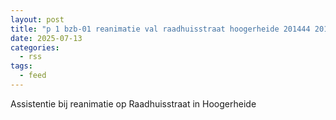 ```yaml
---
layout: post
title: "p 1 bzb-01 reanimatie val raadhuisstraat hoogerheide 201444 201442"
date: 2025-07-13
categories: 
  - rss
tags: 
  - feed
---
```


Assistentie bij reanimatie op Raadhuisstraat in Hoogerheide
